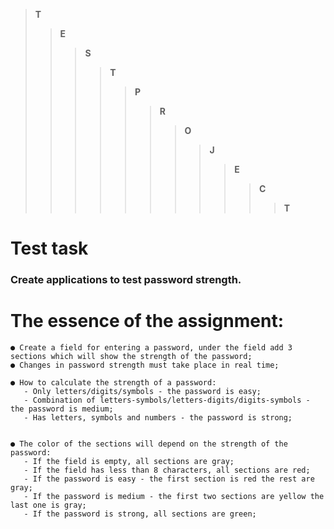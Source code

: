 > __T__ 
>> __E__
>>> __S__
>>>> __T__
>>>>> __P__
>>>>>> __R__ 
>>>>>>> __O__
>>>>>>>> __J__
>>>>>>>>> __E__
>>>>>>>>>> __C__
>>>>>>>>>>> __T__

# __Test task__
### Create applications to test password strength.

# __The essence of the assignment:__

    ● Create a field for entering a password, under the field add 3 sections which will show the strength of the password;
    ● Changes in password strength must take place in real time;

    ● How to calculate the strength of a password:
       - Only letters/digits/symbols - the password is easy;
       - Combination of letters-symbols/letters-digits/digits-symbols - the password is medium;
       - Has letters, symbols and numbers - the password is strong;


    ● The color of the sections will depend on the strength of the password:
       - If the field is empty, all sections are gray;
       - If the field has less than 8 characters, all sections are red;
       - If the password is easy - the first section is red the rest are gray;
       - If the password is medium - the first two sections are yellow the last one is gray;
       - If the password is strong, all sections are green;


    